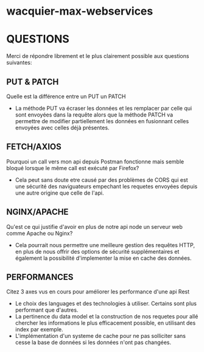# wacquier-max-webservices

# QUESTIONS

Merci de répondre librement et le plus clairement possible aux questions suivantes:

## PUT & PATCH
Quelle est la différence entre un PUT un PATCH

- La méthode PUT va écraser les données et les remplacer par celle qui sont envoyées dans la requête alors que la méthode PATCH va permettre de modifier partiellement les données en fusionnant celles envoyées avec celles déjà présentes.

## FETCH/AXIOS
Pourquoi un call vers mon api depuis Postman fonctionne mais semble bloqué lorsque le même call est exécuté par Firefox?

- Cela peut sans doute etre causé par des problèmes de CORS qui est une sécurité des naviguateurs empechant les requetes envoyées depuis une autre origine que celle de l'api.

## NGINX/APACHE
Qu'est ce qui justifie d'avoir en plus de notre api node un serveur web comme Apache ou Nginx?

- Cela pourrait nous permettre une meilleure gestion des requêtes HTTP, en plus de nous offrir des options de sécurité supplémentaires et également la possibilité d'implementer la mise en cache des données.

## PERFORMANCES
Citez 3 axes vus en cours pour améliorer les performance d'une api Rest

- Le choix des languages et des technologies à utiliser. Certains sont plus performant que d'autres.
- La pertinence du data model et la construction de nos requetes pour allé chercher les informations le plus efficacement possible, en utilisant des index par exemple.
- L'implémentation d'un systeme de cache pour ne pas solliciter sans cesse la base de données si les données n'ont pas changées.
